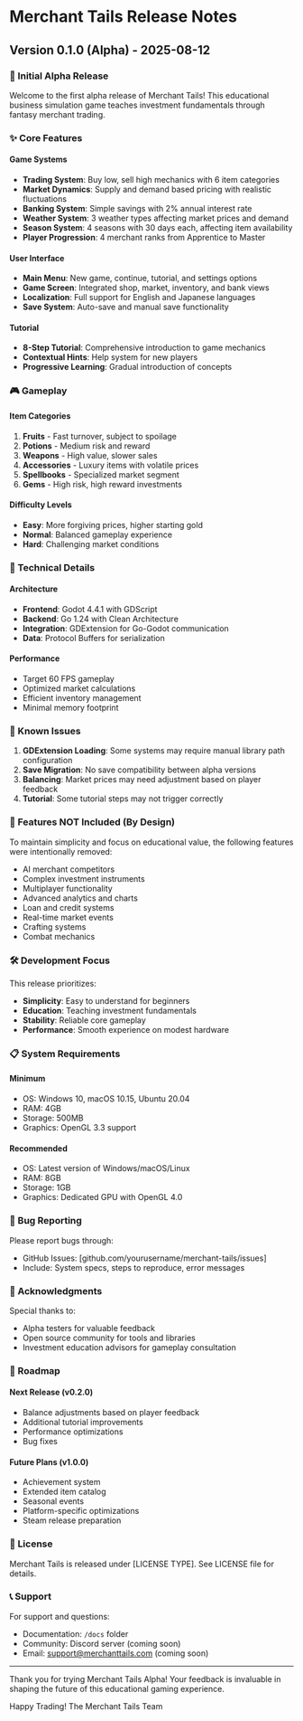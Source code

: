 # Merchant Tails Release Notes

## Version 0.1.0 (Alpha) - 2025-08-12

### 🎉 Initial Alpha Release

Welcome to the first alpha release of Merchant Tails! This educational business simulation game teaches investment fundamentals through fantasy merchant trading.

### ✨ Core Features

#### Game Systems
- **Trading System**: Buy low, sell high mechanics with 6 item categories
- **Market Dynamics**: Supply and demand based pricing with realistic fluctuations
- **Banking System**: Simple savings with 2% annual interest rate
- **Weather System**: 3 weather types affecting market prices and demand
- **Season System**: 4 seasons with 30 days each, affecting item availability
- **Player Progression**: 4 merchant ranks from Apprentice to Master

#### User Interface
- **Main Menu**: New game, continue, tutorial, and settings options
- **Game Screen**: Integrated shop, market, inventory, and bank views
- **Localization**: Full support for English and Japanese languages
- **Save System**: Auto-save and manual save functionality

#### Tutorial
- **8-Step Tutorial**: Comprehensive introduction to game mechanics
- **Contextual Hints**: Help system for new players
- **Progressive Learning**: Gradual introduction of concepts

### 🎮 Gameplay

#### Item Categories
1. **Fruits** - Fast turnover, subject to spoilage
2. **Potions** - Medium risk and reward
3. **Weapons** - High value, slower sales
4. **Accessories** - Luxury items with volatile prices
5. **Spellbooks** - Specialized market segment
6. **Gems** - High risk, high reward investments

#### Difficulty Levels
- **Easy**: More forgiving prices, higher starting gold
- **Normal**: Balanced gameplay experience
- **Hard**: Challenging market conditions

### 🔧 Technical Details

#### Architecture
- **Frontend**: Godot 4.4.1 with GDScript
- **Backend**: Go 1.24 with Clean Architecture
- **Integration**: GDExtension for Go-Godot communication
- **Data**: Protocol Buffers for serialization

#### Performance
- Target 60 FPS gameplay
- Optimized market calculations
- Efficient inventory management
- Minimal memory footprint

### 📝 Known Issues

1. **GDExtension Loading**: Some systems may require manual library path configuration
2. **Save Migration**: No save compatibility between alpha versions
3. **Balancing**: Market prices may need adjustment based on player feedback
4. **Tutorial**: Some tutorial steps may not trigger correctly

### 🚫 Features NOT Included (By Design)

To maintain simplicity and focus on educational value, the following features were intentionally removed:

- AI merchant competitors
- Complex investment instruments
- Multiplayer functionality
- Advanced analytics and charts
- Loan and credit systems
- Real-time market events
- Crafting systems
- Combat mechanics

### 🛠️ Development Focus

This release prioritizes:
- **Simplicity**: Easy to understand for beginners
- **Education**: Teaching investment fundamentals
- **Stability**: Reliable core gameplay
- **Performance**: Smooth experience on modest hardware

### 📋 System Requirements

#### Minimum
- OS: Windows 10, macOS 10.15, Ubuntu 20.04
- RAM: 4GB
- Storage: 500MB
- Graphics: OpenGL 3.3 support

#### Recommended
- OS: Latest version of Windows/macOS/Linux
- RAM: 8GB
- Storage: 1GB
- Graphics: Dedicated GPU with OpenGL 4.0

### 🐛 Bug Reporting

Please report bugs through:
- GitHub Issues: [github.com/yourusername/merchant-tails/issues]
- Include: System specs, steps to reproduce, error messages

### 🙏 Acknowledgments

Special thanks to:
- Alpha testers for valuable feedback
- Open source community for tools and libraries
- Investment education advisors for gameplay consultation

### 📅 Roadmap

#### Next Release (v0.2.0)
- Balance adjustments based on player feedback
- Additional tutorial improvements
- Performance optimizations
- Bug fixes

#### Future Plans (v1.0.0)
- Achievement system
- Extended item catalog
- Seasonal events
- Platform-specific optimizations
- Steam release preparation

### 📜 License

Merchant Tails is released under [LICENSE TYPE]. See LICENSE file for details.

### 📞 Support

For support and questions:
- Documentation: `/docs` folder
- Community: Discord server (coming soon)
- Email: support@merchanttails.com (coming soon)

---

Thank you for trying Merchant Tails Alpha! Your feedback is invaluable in shaping the future of this educational gaming experience.

Happy Trading!
The Merchant Tails Team